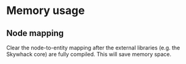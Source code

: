 # Memory usage

## Node mapping

Clear the node-to-entity mapping after the external libraries (e.g. the Skywhack core) are fully compiled. This will save memory space.
